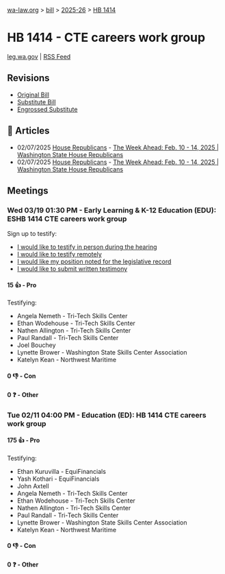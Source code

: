 [wa-law.org](/) > [bill](/bill/) > [2025-26](/bill/2025-26/) > [HB 1414](/bill/2025-26/hb/1414/)

# HB 1414 - CTE careers work group
[leg.wa.gov](https://app.leg.wa.gov/billsummary?BillNumber=1414&Year=2025&Initiative=false) | [RSS Feed](./rss.xml)

## Revisions
* [Original Bill](1/)
* [Substitute Bill](S/)
* [Engrossed Substitute](S.E/)

## 📰 Articles
* 02/07/2025 [House Republicans](/org/house_republicans/) - [The Week Ahead: Feb. 10 - 14, 2025 | Washington State House Republicans](http://houserepublicans.wa.gov/week/the-week-ahead-feb-10-14-2025/#:~:text=HB%201414)
* 02/07/2025 [House Republicans](/org/house_republicans/) - [The Week Ahead: Feb. 10 - 14, 2025 | Washington State House Republicans](https://houserepublicans.wa.gov/week/the-week-ahead-feb-10-14-2025/#:~:text=HB%201414)

## Meetings
### Wed 03/19 01:30 PM - Early Learning & K-12 Education (EDU): ESHB 1414 CTE careers work group
Sign up to testify:
* [I would like to testify in person during the hearing](https://app.leg.wa.gov/csi/Testifier/Add?chamber=House&mId=33039&aId=165927&caId=26585&tId=1)
* [I would like to testify remotely](https://app.leg.wa.gov/csi/Testifier/Add?chamber=House&mId=33039&aId=165927&caId=26585&tId=2)
* [I would like my position noted for the legislative record](https://app.leg.wa.gov/csi/Testifier/Add?chamber=House&mId=33039&aId=165927&caId=26585&tId=3)
* [I would like to submit written testimony](https://app.leg.wa.gov/csi/Testifier/Add?chamber=House&mId=33039&aId=165927&caId=26585&tId=4)

#### 15 👍 - Pro
Testifying:
* Angela Nemeth - Tri-Tech Skills Center
* Ethan Wodehouse - Tri-Tech Skills Center
* Nathen Allington - Tri-Tech Skills Center
* Paul Randall - Tri-Tech Skills Center
* Joel Bouchey
* Lynette Brower - Washington State Skills Center Association
* Katelyn Kean - Northwest Maritime

#### 0 👎 - Con

#### 0 ❓ - Other

### Tue 02/11 04:00 PM - Education (ED): HB 1414 CTE careers work group
#### 175 👍 - Pro
Testifying:
* Ethan Kuruvilla - EquiFinancials
* Yash Kothari - EquiFinancials
* John Axtell
* Angela Nemeth - Tri-Tech Skills Center
* Ethan Wodehouse - Tri-Tech Skills Center
* Nathen Allington - Tri-Tech Skills Center
* Paul Randall - Tri-Tech Skills Center
* Lynette Brower - Washington State Skills Center Association
* Katelyn Kean - Northwest Maritime

#### 0 👎 - Con

#### 0 ❓ - Other
